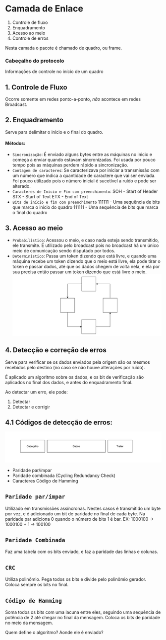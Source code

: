 # Camada de Enlace

1. Controle de fluxo
2. Enquadramento
3. Acesso ao meio
4. Controle de erros

Nesta camada o pacote é chamado de quadro, ou frame.

### Cabeçalho do protocolo
Informações de controle no início de um quadro

## 1. Controle de Fluxo
Ocorre somente em redes ponto-a-ponto, _não_ acontece em redes Broadcast.

## 2. Enquadramento
Serve para delimitar o início e o final do quadro.

#### Métodos:
- `Sincronização`: É enviado alguns bytes entre as máquinas no inicio e começa a enviar quando estavam sincronizadas. Foi usada por pouco tempo pois as máquinas perdem rápido a sincronização.
- `Contagem de caracteres`: Se caracterizava por iniciar a transmissão com um número que indica a quantidade de caractere que vai ser enviada. Foi pouco utilizado pois o número inicial é sucetível a ruído e pode ser alterado.
- `Caracteres de Inicio e Fim com preenchimento`:
SOH - Start of Header
STX - Start of Text
ETX - End of Text
- `Bits de início e fim com preenchimento`
111111 - Uma sequência de bits que marca o início do quadro
111111 - Uma sequência de bits que marca o final do quadro

## 3. Acesso ao meio
- `Probabilístico`: Acessou o meio, e caso nada esteja sendo transmitido, ele transmite. É utilizado pelo broadcast pois no broadcast há um único meio de comunicação sendo disputado por todos.
- `Determinístico`: Passa um token dizendo que está livre, e quando uma máquina recebe um token dizendo que o meio está livre, ela pode tirar o token e passar dados, até que os dados chegem de volta nela, e ela por sua precisa então passar um token dizendo que está livre o meio.
![rede](assets/aula8-a2636.png)

## 4. Detecção e correção de erros
Serve para verificar se os dados enviados pela origem são os mesmos recebidos pelo destino (no caso se não houve alterações por ruído).

É aplicado um algoritmo sobre os dados, e os bit de verificação são aplicados no final dos dados, e antes do enquadramento final.

Ao detectar um erro, ele pode:
1. Detectar
2. Detectar e corrigir

## 4.1 Códigos de detecção de erros:
![rede](assets/aula8-c4553.png)

- Paridade par/ímpar
- Paridade combinada (Cycling Redundancy Check)
- Caracteres Código de Hamming

## `Paridade par/ímpar`
Utilizado em transmissões assíncronas. Nestes casos é transmitido um byte por vez, e é adicionado um bit de paridade no final de cada byte.
Na paridade par adiciona 0 quando o número de bits 1 é bar.
EX: 1000100 -> 1000100 + 1 -> 100100

## `Paridade Combinada`
Faz uma tabela com os bits enviado, e faz a paridade das linhas e colunas.

## `CRC`
Utiliza polinômio. Pega todos os bits e divide pelo polinômio gerador.
Coloca sempre os bits no final.

## `Código de Hamming`
Soma todos os bits com uma lacuna entre eles, seguindo uma sequência de potência de 2 até chegar no final da mensagem.
Coloca os bits de paridade no meio da mensagem.

Quem define o algoritmo? Aonde ele é enviado?
